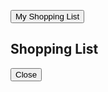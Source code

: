 <html>
    <head>
        <link rel="stylesheet" href="index.css">
    </head>





<!-- Shopping List Button -->
<button class="open-button" onclick="openForm()">My Shopping List</button>

<div class="chat-popup" id="myForm">
  <form action="/action_page.php" class="form-container">
    <h2>Shopping List</h2>
    <!-- shopping list -->
    <button type="button" class="btn cancel" onclick="closeForm()">Close</button>
  </form>
</div>

<script>
function openForm() {
  document.getElementById("myForm").style.display = "block";
}
function closeForm() {
  document.getElementById("myForm").style.display = "none";
}
</script>


</html>